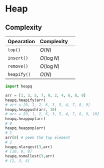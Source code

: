 # Heap

## Complexity

| Opearation  | Complexity  |     |
| ----------- | ----------- | --- |
| `top()`     | $O(N)$      |     |
| `insert()`  | $O(\log N)$ |     |
| `remove()`  | $O(\log N)$ |     |
| `heapify()` | $O(N)$      |     |

```python
import heapq

arr = [1, 3, 5, 7, 9, 2, 4, 6, 8, 0]
heapq.heapify(arr)
# arr = [0, 1, 2, 6, 3, 5, 4, 7, 8, 9]
heapq.heappush(arr, 10)
# arr = [0, 1, 2, 6, 3, 5, 4, 7, 8, 9, 10]
heapq.heappop(arr)
# 0
heapq.heappop(arr)
# 1
arr[0] # peek the top element
# 2 
heapq.nlargest(3,arr)
# [10, 9, 8]
heapq.nsmallest(3,arr)
# [2, 3, 4]
 ```

